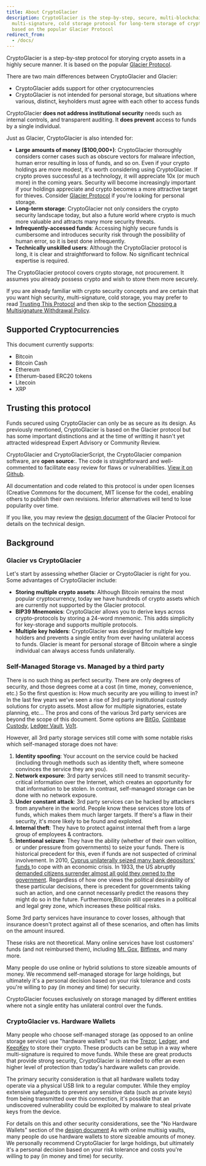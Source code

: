 ```yaml
---
title: About CryptoGlacier
description: CryptoGlacier is the step-by-step, secure, multi-blockchain,
  multi-signature, cold storage protocol for long-term storage of crypto assets
  based on the popular Glacier Protocol
redirect_from:
  - /docs/
---
```


CryptoGlacier is a step-by-step protocol for storying crypto assets in a
highly secure manner. It is based on the popular [Glacier Protocol](https://glacierprotocol.org/).

There are two main differences between CryptoGlacier and Glacier:
* CryptoGlacier adds support for other cryptocurrencies
* CryptoGlacier is not intended for personal storage, but situations where
various, distinct, keyholders must agree with each other to access funds

CryptoGlacier **does not address institutional security**
needs such as internal controls, and transparent auditing. It **does prevent**
access to funds by a single individual.

Just as Glacier, CryptoGlacier is also intended for:

* **Large amounts of money ($100,000+)**: CryptoGlacier thoroughly considers corner
cases such as obscure vectors for malware infection, human error resulting in loss
of funds, and so on.
Even if your crypto holdings are more modest, it's worth considering using
CryptoGlacier. If crypto proves successful as a technology, it will appreciate
10x (or much more) in the coming years. Security will become increasingly
important if your holdings appreciate and crypto becomes a more attractive
target for thieves.
Consider [Glacier Protocol](https://glacierprotocol.org/) if you're looking for
personal storage.
* **Long-term storage**: CryptoGlacier not only considers the crypto security
landscape today, but also a future world where crypto is much more valuable
and attracts many more security threats.
* **Infrequently-accessed funds**: Accessing highly secure funds is
cumbersome and introduces security risk through the possibility of human
error, so it is best done infrequently.
* **Technically unskilled users**: Although the CryptoGlacier protocol is long, it is
clear and straightforward to follow. No significant technical expertise is required.

The CryptoGlacier protocol covers crypto storage, not procurement. It assumes you
already possess crypto and wish to store them more securely.

If you are already familiar with crypto security concepts and are certain that
you want high security, multi-signature, cold storage, you may prefer to read
[Trusting This Protocol](#trusting-this-protocol) and then skip to the section
[Choosing a Multisignature Withdrawal Policy](../overview/multi-signature-security#choosing-a-multisignature-withdrawal-policy).

## Supported Cryptocurrencies

This document currently supports:
* Bitcoin
* Bitcoin Cash
* Ethereum
* Etherum-based ERC20 tokens
* Litecoin
* XRP



## Trusting this protocol

Funds secured using CryptoGlacier can only be as secure as its design.
As previously mentioned, CryptoGlacier is based on the Glacier protocol but
has some important distinctions and at the time of writting it hasn't yet
attracted widespread Expert Advisory or Community Review.

CryptoGlacier and CryptoGlacierScript, the CryptoGlacier companion software,
are **open source**:. The code is straightforward and well-commented to
facilitate easy review for flaws or vulnerabilities.
[View it on Github](https://github.com/vogelito/CryptoGlacierProtocol).

All documentation and code related to this protocol is under open licenses
(Creative Commons for the document, MIT license for the code), enabling others
to publish their own revisions. Inferior alternatives will tend to lose
popularity over time.

If you like, you may review the [design document](../design-doc/overview)
of the Glacier Protocol for details on the technical design.

## Background

### Glacier vs CryptoGlacier

Let's start by assessing whether Glacier or CryptoGlacier is right for you. Some
advantages of CryptoGlacier include:
* **Storing multiple crypto assets**: Although Bitcoin remains the most popular
cryptocurrency, today we have hundreds of crypto assets which are currently not
supported by the Glacier protocol.
* **BIP39 Mnemonics**: CryptoGlacier allows you to derive keys across
crypto-protocols by storing a 24-word mnemonic. This adds simplicity for key-storage
and supports multiple protocols.
* **Multiple key holders**: CryptoGlacier was designed for multiple key holders and
prevents a single entity from ever having unilateral access to funds. Glacier is
meant for personal storage of Bitcoin where a single individual can always access
funds unilaterally.

### Self-Managed Storage vs. Managed by a third party

There is no such thing as perfect security. There are only degrees of security,
and those degrees come at a cost (in time, money, convenience, etc.) So the
first question is: How much security are you willing to invest in?
In the last few years we've seen a rise of 3rd party institutional custody
solutions for crypto assets. Most allow for multiple signatories, estate planning,
etc... The pros and cons of the various 3rd party services are beyond the scope of
this document. Some options are
[BitGo](https://bitgo.com/),
[Coinbase Custody](https://custody.coinbase.com/),
[Ledger Vault](https://www.ledger.com/vault/),
[Vo1t](https://vo1t.io/).

However, all 3rd party storage services still come with some notable risks
which self-managed storage does not have:

1. **Identity spoofing**: Your account on the service could be hacked (including
through methods such as identity theft, where someone convinces the service they
are you).
2. **Network exposure**: 3rd party services still need to transmit security-critical
information over the Internet, which creates an opportunity for that information
to be stolen. In contrast, self-managed storage can be done with no network
exposure.
3. **Under constant attack**: 3rd party services can be hacked by attackers from
anywhere in the world. People know these services store lots of funds, which
makes them much larger targets. If there's a flaw in their security, it's more
likely to be found and exploited.
4. **Internal theft**: They have to protect against internal theft from a large
group of employees & contractors.
5. **Intentional seizure**: They have the ability (whether of their own volition,
or under pressure from governments) to seize your funds.
There is historical precedent for this, even if funds are not suspected of
criminal involvement. In 2010,
[Cyprus unilaterally seized many bank depositors' funds ](https://www.theguardian.com/world/2013/mar/25/cyprus-bailout-deal-eu-closes-bank)
to cope with an economic crisis. In 1933, the US abruptly
[demanded citizens surrender almost all gold they owned to the government](https://en.wikipedia.org/wiki/Executive_Order_6102).
Regardless of how one views the political desirability of these particular
decisions, there is precedent for governments taking such an action, and one
cannot necessarily predict the reasons they might do so in the future.
Furthermore,Bitcoin still operates in a political and legal grey zone, which
increases these political risks.

Some 3rd party services have insurance to cover losses, although that
insurance doesn't protect against all of these scenarios, and often has limits
on the amount insured.

These risks are not theoretical. Many online services have lost customers' funds
(and not reimbursed them), including
[Mt. Gox](https://www.bloomberg.com/news/articles/2014-02-28/mt-gox-exchange-files-for-bankruptcy),
[Bitfinex](http://www.bbc.com/news/technology-37009319),
and many more.

Many people do use online or hybrid solutions to store sizeable amounts of
money. We recommend self-managed storage for large holdings, but ultimately
it's a personal decision based on your risk tolerance and costs you're willing
to pay (in money and time) for security.

CryptoGlacier focuses exclusively on storage managed by different entities
where not a single entity has unilateral control over the funds.

### CryptoGlacier vs. Hardware Wallets

Many people who choose
self-managed storage (as opposed to an online storage service) use "hardware
wallets" such as the
[Trezor](https://trezor.io/),
[Ledger](https://www.ledgerwallet.com/),
and [KeepKey](https://www.keepkey.com/)
to store their crypto. These products can be setup in a way where multi-signature
is required to move funds. While these are great products that provide strong security,
CryptoGlacier is intended to offer an even higher level of protection than today's
hardware wallets can provide.

The primary security consideration is that
all hardware wallets today operate via a physical USB link to a regular
computer. While they employ extensive safeguards to prevent any sensitive
data (such as private keys) from being transmitted over this connection,
it's possible that an undiscovered vulnerability could be exploited by
malware to steal private keys from the device.

For details on this and other security considerations, see the
"No Hardware Wallets" section of the [design document](../design-doc/overview)
As with online multisig vaults, many people do use hardware wallets to store sizeable
amounts of money. We personally recommend CryptoGlacier for large holdings, but
ultimately it's a personal decision based on your risk tolerance and costs you're
willing to pay (in money and time) for security.
